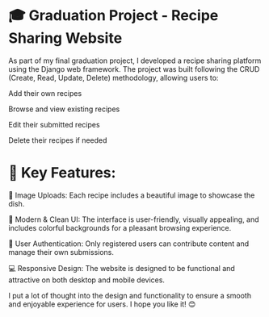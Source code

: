 # 🎓 Graduation Project - Recipe Sharing Website
As part of my final graduation project, I developed a recipe sharing platform using the Django web framework.
The project was built following the CRUD (Create, Read, Update, Delete) methodology, allowing users to:

Add their own recipes

Browse and view existing recipes

Edit their submitted recipes

Delete their recipes if needed

# 🌟 Key Features:
📸 Image Uploads: Each recipe includes a beautiful image to showcase the dish.

🎨 Modern & Clean UI: The interface is user-friendly, visually appealing, and includes colorful backgrounds for a pleasant browsing experience.

🔐 User Authentication: Only registered users can contribute content and manage their own submissions.

💻 Responsive Design: The website is designed to be functional and attractive on both desktop and mobile devices.

I put a lot of thought into the design and functionality to ensure a smooth and enjoyable experience for users.
I hope you like it! 😊
